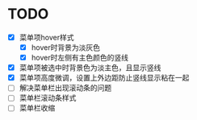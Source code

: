 # TODO

- [x] 菜单项hover样式
  - [x] hover时背景为淡灰色
  - [x] hover时左侧有主色颜色的竖线
- [x] 菜单项被选中时背景色为淡主色，且显示竖线
- [x] 菜单项高度微调，设置上外边距防止竖线显示粘在一起
- [ ] 解决菜单栏出现滚动条的问题
- [ ] 菜单栏滚动条样式
- [ ] 菜单栏收缩
